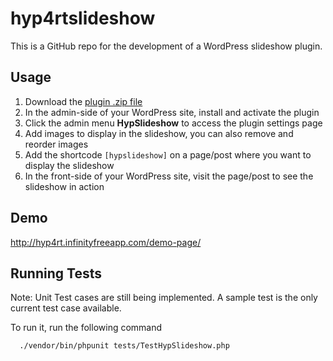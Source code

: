 # hyp4rtslideshow

This is a GitHub repo for the development of a WordPress slideshow plugin.

## Usage

1. Download the [plugin .zip file](https://www.dropbox.com/scl/fi/nwuhu45rbmex8au78djzp/hyp4rtslideshow.1.0.0.zip?rlkey=7ao32x1z0ooiej8478h2h6a8x&st=flo5i2uk&dl=0)
2. In the admin-side of your WordPress site, install and activate the plugin
3. Click the admin menu **HypSlideshow** to access the plugin settings page
4. Add images to display in the slideshow, you can also remove and reorder images
5. Add the shortcode `[hypslideshow]` on a page/post where you want to display the slideshow
6. In the front-side of your WordPress site, visit the page/post to see the slideshow in action

## Demo

http://hyp4rt.infinityfreeapp.com/demo-page/

## Running Tests

Note: Unit Test cases are still being implemented. A sample test is the only current test case available.

To run it, run the following command

```bash
  ./vendor/bin/phpunit tests/TestHypSlideshow.php
```
